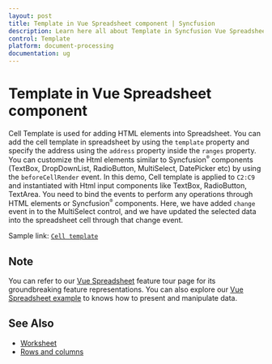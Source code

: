 ```yaml
---
layout: post
title: Template in Vue Spreadsheet component | Syncfusion
description: Learn here all about Template in Syncfusion Vue Spreadsheet component of Syncfusion Essential JS 2 and more.
control: Template 
platform: document-processing
documentation: ug
---
```


# Template in Vue Spreadsheet component

Cell Template is used for adding HTML elements into Spreadsheet. You can add the cell template in spreadsheet by using the `template` property and specify the address using the `address` property inside the `ranges` property. You can customize the Html elements similar to Syncfusion<sup style="font-size:70%">&reg;</sup> components (TextBox, DropDownList, RadioButton, MultiSelect, DatePicker etc) by using the `beforeCellRender` event. In this demo, Cell template is applied to `C2:C9` and instantiated with Html input components like TextBox, RadioButton, TextArea. You need to bind the events to perform any operations through HTML elements or Syncfusion<sup style="font-size:70%">&reg;</sup> components. Here, we have added `change` event in to the MultiSelect control, and we have updated the selected data into the spreadsheet cell through that change event.

<!-- ```
<template>
 <ejs-spreadsheet id="spreadsheet" ref="spreadsheet" :showRibbon="false" :allowResizing="false" :showFormulaBar="false" :allowOpen="false" :allowSave="false" :scrollSettings="scrollSettings" :created="created" :allowEditing="false" :selectionSettings="selectionSettings">
        <e-sheets>
          <e-sheet name="Registration Form" :rowCount="40" :colCount="30" :showGridLines="false">
            <e-ranges>
              <e-range :template="nameTextbox" address="C2"></e-range>
              <e-range :template="dobTextbox" address="C3"></e-range>
              <e-range :template="genderRadiobutton" address="C4"></e-range>
              <e-range :template="dropdownlist" address="C5"></e-range>
              <e-range :template="multiselect" address="C6"></e-range>
              <e-range :template="mobileTextbox" address="C7"></e-range>
              <e-range :template="emailTextbox" address="C8"></e-range>
              <e-range :template="addressTextbox" address="C9"></e-range>
              <e-range :template="addButton" address="C11"></e-range>
            </e-ranges>
            <e-rows>
              <e-row height=55>
                        <e-cells>
                            <e-cell index=1 value="Interview Registration Form"></e-cell>
                        </e-cells>
                    </e-row>
                    <e-row height=55>
                        <e-cells>
                            <e-cell index=1 value="Name:"></e-cell>
                        </e-cells>
                    </e-row>
                    <e-row height=45>
                        <e-cells>
                            <e-cell index=1 value="Date of Birth:"></e-cell>
                        </e-cells>
                    </e-row>
                    <e-row height=45>
                        <e-cells>
                            <e-cell index=1 value="Gender:"></e-cell>
                        </e-cells>
                    </e-row>
                    <e-row height=45>
                        <e-cells>
                            <e-cell index=1 value="Year of Experience:"></e-cell>
                        </e-cells>
                    </e-row>
                    <e-row height=45>
                        <e-cells>
                            <e-cell index=1 value="Areas of Interest:"></e-cell>
                        </e-cells>
                    </e-row>
                    <e-row height=45>
                        <e-cells>
                            <e-cell index=1 value="Mobile Number:"></e-cell>
                        </e-cells>
                    </e-row>
                    <e-row height=45>
                        <e-cells>
                            <e-cell index=1 value="Email:"></e-cell>
                        </e-cells>
                    </e-row>
                    <e-row height=82>
                        <e-cells>
                            <e-cell index=1 value="Address:"></e-cell>
                        </e-cells>
                    </e-row>
            </e-rows>
            <e-columns>
                    <e-column index=1 :width="190"></e-column>
                    <e-column :width="350"></e-column>
                </e-columns>
          </e-sheet>
        </e-sheets>
      </ejs-spreadsheet>
</template>

<script>
import Vue from "vue";
import { SpreadsheetPlugin } from "@syncfusion/ej2-vue-spreadsheet";
import nameTextboxTemplate from "./name-textbox.vue";
import dobTextboxTemplate from "./dob-textbox.vue";
import genderRadioTemplate from "./gender-radiobutton.vue";
import dropdownlistTemplate from "./dropdownlist.vue";
import multiselectTemplate from "./multiselect.vue";
import mobileTextboxTemplate  from "./mobile-textbox.vue";
import emailTextboxTemplate  from "./email-textbox.vue";
import addressTextboxTemplate  from "./address-textbox.vue";
import addButtonTemplate  from "./add-button.vue";
Vue.use(SpreadsheetPlugin);
export default {
  name: 'app',
  data () {
    return {
        scrollSettings: { isFinite: true },
      selectionSettings: { mode: 'None' },
      nameTextbox: function() {
        return { template: nameTextboxTemplate }
      },
      dobTextbox: function() {
        return { template: dobTextboxTemplate }
      },
      genderRadiobutton: function() {
        return { template: genderRadioTemplate }
      },
      dropdownlist: function() {
        return { template: dropdownlistTemplate }
      },
      multiselect: function() {
        return { template: multiselectTemplate }
      },
      mobileTextbox: function() {
        return { template: mobileTextboxTemplate }
      },
      emailTextbox: function() {
        return { template: emailTextboxTemplate }
      },
      addressTextbox: function() {
        return { template: addressTextboxTemplate }
      },
      addButton: function() {
        return { template: addButtonTemplate }
      }
    }
  },
  methods: {
    created: function() {
      var spreadsheet = this.$refs.spreadsheet;
      // Applies format to specified range
      spreadsheet.cellFormat({ fontWeight: 'bold' }, 'B2:B9');
      spreadsheet.cellFormat({ fontSize: '12pt', fontWeight: 'bold', textAlign: 'center', verticalAlign: 'middle', textDecoration: 'underline' }, 'B1');
      // Merges B1 and C1 cells
      spreadsheet.merge('B1:C1');
    }
  }
}
</script>

<style>
 @import "../node_modules/@syncfusion/ej2-vue-spreadsheet/styles/material.css";
 @import '../node_modules/@syncfusion/ej2-base/styles/material.css';  
 @import '../node_modules/@syncfusion/ej2-buttons/styles/material.css';  
 @import '../node_modules/@syncfusion/ej2-dropdowns/styles/material.css';  
 @import '../node_modules/@syncfusion/ej2-inputs/styles/material.css';  
 @import '../node_modules/@syncfusion/ej2-navigations/styles/material.css';
 @import '../node_modules/@syncfusion/ej2-popups/styles/material.css';
 @import '../node_modules/@syncfusion/ej2-splitbuttons/styles/material.css';
 @import '../node_modules/@syncfusion/ej2-grids/styles/material.css';
 @import "../node_modules/@syncfusion/ej2-spreadsheet/styles/material.css";
</style>
``` -->
Sample link: [`Cell template`](https://ej2.syncfusion.com/vue/demos/#/material/spreadsheet/cell-template)

## Note

You can refer to our [Vue Spreadsheet](https://www.syncfusion.com/spreadsheet-editor-sdk/vue-spreadsheet-editor) feature tour page for its groundbreaking feature representations. You can also explore our [Vue Spreadsheet example](https://document.syncfusion.com/demos/spreadsheet-editor/vue/#/tailwind3/spreadsheet/default.html) to knows how to present and manipulate data.

## See Also

* [Worksheet](./worksheet)
* [Rows and columns](./rows-and-columns)